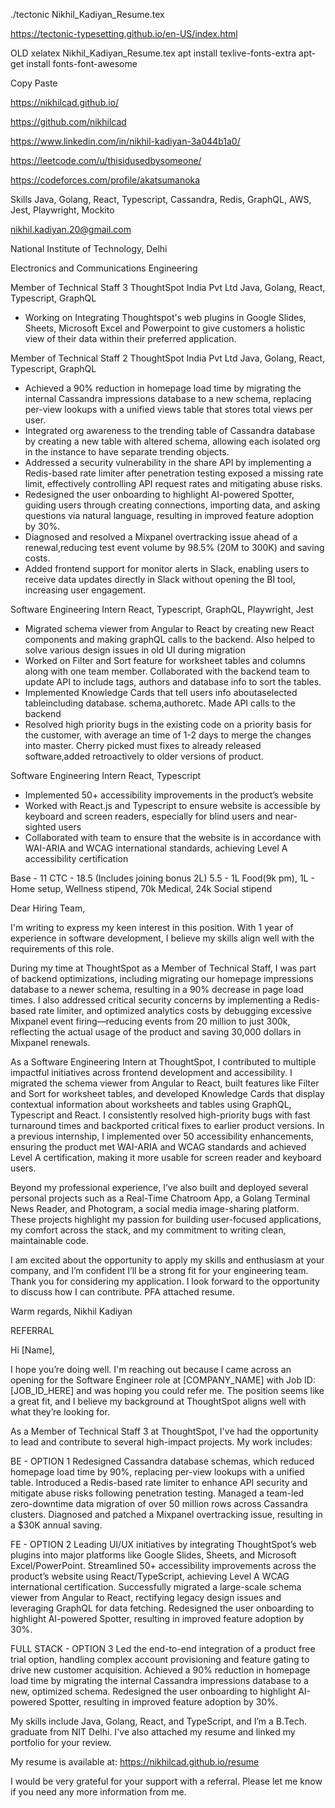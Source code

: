 ./tectonic Nikhil_Kadiyan_Resume.tex

https://tectonic-typesetting.github.io/en-US/index.html





OLD
xelatex Nikhil_Kadiyan_Resume.tex
apt install texlive-fonts-extra
apt-get install fonts-font-awesome


Copy Paste

https://nikhilcad.github.io/

https://github.com/nikhilcad

https://www.linkedin.com/in/nikhil-kadiyan-3a044b1a0/

https://leetcode.com/u/thisidusedbysomeone/

https://codeforces.com/profile/akatsumanoka

Skills
Java, Golang, React, Typescript, Cassandra, Redis, GraphQL, AWS, Jest, Playwright, Mockito

nikhil.kadiyan.20@gmail.com

National Institute of Technology, Delhi

Electronics and Communications Engineering

Member of Technical Staff 3
ThoughtSpot India Pvt Ltd
Java, Golang, React, Typescript, GraphQL
- Working on Integrating Thoughtspot's web plugins in Google Slides, Sheets, Microsoft Excel and Powerpoint to give customers a holistic view of their data within their preferred application.

Member of Technical Staff 2
ThoughtSpot India Pvt Ltd
Java, Golang, React, Typescript, GraphQL
- Achieved a 90% reduction in homepage load time by migrating the internal Cassandra impressions database to a new schema, replacing per-view lookups with a unified views table that stores total views per user.
- Integrated org awareness to the trending table of Cassandra database by creating a new table with altered schema, allowing each isolated org in the instance to have separate trending objects.
- Addressed a security vulnerability in the share API by implementing a Redis-based rate limiter after penetration testing exposed a missing rate limit, effectively controlling API request rates and mitigating abuse risks.
- Redesigned the user onboarding to highlight AI-powered Spotter, guiding users through creating connections, importing data, and asking questions via natural language, resulting in improved feature adoption by 30%.
- Diagnosed and resolved a Mixpanel overtracking issue ahead of a renewal,reducing test event volume by 98.5% (20M to 300K) and saving costs.
- Added frontend support for monitor alerts in Slack, enabling users to receive data updates directly in Slack without opening the BI tool, increasing user engagement.


Software Engineering Intern
React, Typescript, GraphQL, Playwright, Jest
- Migrated schema viewer from Angular to React by creating new React components and making graphQL calls to the backend. Also helped to solve various design issues in old UI during migration
- Worked on Filter and Sort feature for worksheet tables and columns along with one team member. Collaborated with the backend team to update API to include tags, authors and database info to sort the tables.
- Implemented Knowledge Cards that tell users info aboutaselected tableincluding database. schema,authoretc. Made API calls to the backend
- Resolved high priority bugs in the existing code on a priority basis for the customer, with average an time of 1-2 days to merge the changes into master. Cherry picked must fixes to already released software,added retroactively to older versions of product.

Software Engineering Intern
React, Typescript
- Implemented 50+ accessibility improvements in the product’s website
- Worked with React.js and Typescript to ensure website is accessible by keyboard and screen readers, especially for blind users and near-sighted users
- Collaborated with team to ensure that the website is in accordance with WAI-ARIA and WCAG international standards, achieving Level A accessibility certification

Base - 11
CTC - 18.5 (Includes joining bonus 2L)
5.5 - 1L Food(9k pm), 1L - Home setup, Wellness stipend, 70k Medical, 24k Social stipend







Dear Hiring Team,

I'm writing to express my keen interest in this position. With 1 year of experience in software development, I believe my skills align well with the requirements of this role.

During my time at ThoughtSpot as a Member of Technical Staff, I was part of backend optimizations, including migrating our homepage impressions database to a newer schema, resulting in a 90% decrease in page load times. I also addressed critical security concerns by implementing a Redis-based rate limiter, and optimized analytics costs by debugging excessive Mixpanel event firing—reducing events from 20 million to just 300k, reflecting the actual usage of the product and saving 30,000 dollars in Mixpanel renewals.

As a Software Engineering Intern at ThoughtSpot, I contributed to multiple impactful initiatives across frontend development and accessibility. I migrated the schema viewer from Angular to React, built features like Filter and Sort for worksheet tables, and developed Knowledge Cards that display contextual information about worksheets and tables using GraphQL, Typescript and React. I consistently resolved high-priority bugs with fast turnaround times and backported critical fixes to earlier product versions. In a previous internship, I implemented over 50 accessibility enhancements, ensuring the product met WAI-ARIA and WCAG standards and achieved Level A certification, making it more usable for screen reader and keyboard users.

Beyond my professional experience, I’ve also built and deployed several personal projects such as a Real-Time Chatroom App, a Golang Terminal News Reader, and Photogram, a social media image-sharing platform. These projects highlight my passion for building user-focused applications, my comfort across the stack, and my commitment to writing clean, maintainable code.

I am excited about the opportunity to apply my skills and enthusiasm at your company, and I’m confident I’ll be a strong fit for your engineering team. Thank you for considering my application. I look forward to the opportunity to discuss how I can contribute. PFA attached resume.

Warm regards,
Nikhil Kadiyan


REFERRAL

Hi [Name],

I hope you’re doing well. I'm reaching out because I came across an opening for the Software Engineer role at [COMPANY_NAME] with Job ID: [JOB_ID_HERE] and was hoping you could refer me. The position seems like a great fit, and I believe my background at ThoughtSpot aligns well with what they’re looking for.

As a Member of Technical Staff 3 at ThoughtSpot, I've had the opportunity to lead and contribute to several high-impact projects. My work includes:

BE - OPTION 1
Redesigned Cassandra database schemas, which reduced homepage load time by 90%, replacing per-view lookups with a unified table.
Introduced a Redis-based rate limiter to enhance API security and mitigate abuse risks following penetration testing.
Managed a team-led zero-downtime data migration of over 50 million rows across Cassandra clusters.
Diagnosed and patched a Mixpanel overtracking issue, resulting in a $30K annual saving.

FE - OPTION 2
Leading UI/UX initiatives by integrating ThoughtSpot’s web plugins into major platforms like Google Slides, Sheets, and Microsoft Excel/PowerPoint.
Streamlined 50+ accessibility improvements across the product’s website using React/TypeScript, achieving Level A WCAG international certification.
Successfully migrated a large-scale schema viewer from Angular to React, rectifying legacy design issues and leveraging GraphQL for data fetching.
Redesigned the user onboarding to highlight AI-powered Spotter, resulting in improved feature adoption by 30%.

FULL STACK - OPTION 3
Led the end-to-end integration of a product free trial option, handling complex account provisioning and feature gating to drive new customer acquisition.
Achieved a 90% reduction in homepage load time by migrating the internal Cassandra impressions database to a new, optimized schema.
Redesigned the user onboarding to highlight AI-powered Spotter, resulting in improved feature adoption by 30%.

My skills include Java, Golang, React, and TypeScript, and I’m a B.Tech. graduate from NIT Delhi. I've also attached my resume and linked my portfolio for your review.

My resume is available at: https://nikhilcad.github.io/resume

I would be very grateful for your support with a referral. Please let me know if you need any more information from me.